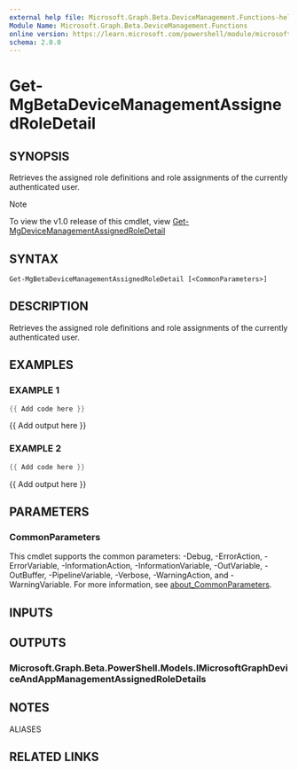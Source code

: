 ```yaml
---
external help file: Microsoft.Graph.Beta.DeviceManagement.Functions-help.xml
Module Name: Microsoft.Graph.Beta.DeviceManagement.Functions
online version: https://learn.microsoft.com/powershell/module/microsoft.graph.beta.devicemanagement.functions/get-mgbetadevicemanagementassignedroledetail
schema: 2.0.0
---
```


# Get-MgBetaDeviceManagementAssignedRoleDetail

## SYNOPSIS
Retrieves the assigned role definitions and role assignments of the currently authenticated user.

> [!NOTE]
> To view the v1.0 release of this cmdlet, view [Get-MgDeviceManagementAssignedRoleDetail](/powershell/module/Microsoft.Graph.DeviceManagement.Functions/Get-MgDeviceManagementAssignedRoleDetail?view=graph-powershell-v1.0)

## SYNTAX

```
Get-MgBetaDeviceManagementAssignedRoleDetail [<CommonParameters>]
```

## DESCRIPTION
Retrieves the assigned role definitions and role assignments of the currently authenticated user.

## EXAMPLES

### EXAMPLE 1
```powershell
{{ Add code here }}
```

{{ Add output here }}

### EXAMPLE 2
```powershell
{{ Add code here }}
```

{{ Add output here }}

## PARAMETERS

### CommonParameters
This cmdlet supports the common parameters: -Debug, -ErrorAction, -ErrorVariable, -InformationAction, -InformationVariable, -OutVariable, -OutBuffer, -PipelineVariable, -Verbose, -WarningAction, and -WarningVariable. For more information, see [about_CommonParameters](http://go.microsoft.com/fwlink/?LinkID=113216).

## INPUTS

## OUTPUTS

### Microsoft.Graph.Beta.PowerShell.Models.IMicrosoftGraphDeviceAndAppManagementAssignedRoleDetails
## NOTES

ALIASES

## RELATED LINKS
